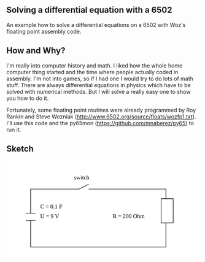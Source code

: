 ## Solving a differential equation with a 6502
An example how to solve a differential equations on a 6502 with Woz's floating point assembly code.

## How and Why?
I'm really into computer history and math. I liked how the whole home computer thing started and the time where people actually coded in assembly. I'm not into games, so if I had one I would try to do lots of math stuff. There are always differential equations in physics which have to be solved with numerical methods. But I will solve a really easy one to show you how to do it.


Fortunately, some floating point routines were already programmed by Roy Rankin and Steve Wozniak (http://www.6502.org/source/floats/wozfp1.txt). I'll use this code and the py65mon (https://github.com/mnaberez/py65) to run it.

## Sketch
<img src="img/circuit.svg?sanitize=true">

